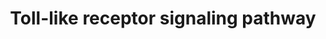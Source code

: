 ---
annotations:
- id: PW:0000814
  parent: signaling pathway
  type: Pathway Ontology
  value: Toll-like receptor signaling pathway
authors:
- MaintBot
- Mkutmon
- Egonw
description: 'Specific families of pattern recognition receptors are responsible for
  detecting microbial pathogens and generating innate immune responses. Toll-like
  receptors (TLRs) are membrane-bound receptors identified as homologs of Toll in
  Drosophila. Mammalian TLRs are expressed on innate immune cells, such as macrophages
  and dendritic cells, and respond to the membrane components of Gram-positive or
  Gram-negative bacteria. Pathogen recognition by TLRs provokes rapid activation of
  innate immunity by inducing production of proinflammatory cytokines and upregulation
  of costimulatory molecules. TLR signaling pathways are separated into two groups:
  a MyD88-dependent pathway that leads to the production of proinflammatory cytokines
  with quick activation of NF-{kappa}B and MAPK, and a MyD88-independent pathway associated
  with the induction of IFN-beta and IFN-inducible genes, and maturation of dendritic
  cells with slow activation of NF-{kappa}B and MAPK.  Source: [http://www.genome.jp/kegg-bin/highlight_pathway?scale=1.0&map=map04620&keyword=toll-like
  KEGG:Toll-like Receptor Signaling]'
last-edited: 2021-02-13
organisms:
- Bos taurus
redirect_from:
- /index.php/Pathway:WP1067
- /instance/WP1067
revision: null
schema-jsonld:
- '@context': https://schema.org/
  '@id': https://wikipathways.github.io/pathways/WP1067.html
  '@type': Dataset
  creator:
    '@type': Organization
    name: WikiPathways
  description: 'Specific families of pattern recognition receptors are responsible
    for detecting microbial pathogens and generating innate immune responses. Toll-like
    receptors (TLRs) are membrane-bound receptors identified as homologs of Toll in
    Drosophila. Mammalian TLRs are expressed on innate immune cells, such as macrophages
    and dendritic cells, and respond to the membrane components of Gram-positive or
    Gram-negative bacteria. Pathogen recognition by TLRs provokes rapid activation
    of innate immunity by inducing production of proinflammatory cytokines and upregulation
    of costimulatory molecules. TLR signaling pathways are separated into two groups:
    a MyD88-dependent pathway that leads to the production of proinflammatory cytokines
    with quick activation of NF-{kappa}B and MAPK, and a MyD88-independent pathway
    associated with the induction of IFN-beta and IFN-inducible genes, and maturation
    of dendritic cells with slow activation of NF-{kappa}B and MAPK.  Source: [http://www.genome.jp/kegg-bin/highlight_pathway?scale=1.0&map=map04620&keyword=toll-like
    KEGG:Toll-like Receptor Signaling]'
  keywords:
  - AKT1
  - AKT2
  - AKT3
  - Apoptosis pathway
  - BIKBA
  - CASP8
  - CCL3
  - CCL4
  - CCL5
  - CD14
  - CD40
  - CD80
  - CD86
  - CHUK
  - CXCL10
  - CXCL11
  - CXCL8
  - CXCL9
  - 'Complement and '
  - Cytokine-receptor interaction
  - FADD
  - FOS
  - Flagellar assembly
  - IFNAR1
  - IFNAR2
  - IKBKB
  - IKBKE
  - IKBKG
  - IL12A
  - IL12B
  - IL1B
  - IL6
  - INFAF
  - IRAK1
  - IRAK4
  - IRF3
  - IRF5
  - IRF7
  - Imidazoquinolin
  - JUN
  - Jak-STAT signaling pathway
  - LBP
  - Lipopolysaccharide
  - MAP2K1
  - MAP2K2
  - MAP2K3
  - MAP2K4
  - MAP2K6
  - MAP2K7
  - MAP3K7
  - MAP3K7IP1
  - MAP3K8
  - MAPK signaling pathway
  - MAPK1
  - MAPK10
  - MAPK11
  - MAPK12
  - MAPK13
  - MAPK14
  - MAPK3
  - MAPK8
  - MAPK9
  - MD2
  - MYD88
  - MyD88-dependent pathway
  - MyD88-independent pathway
  - NFKB1
  - NFKB2
  - PIK3CA
  - PIK3CB
  - PIK3CD
  - PIK3CG
  - PIK3R1
  - PIK3R2
  - PIK3R3
  - PIK3R5
  - RAC1
  - RELA
  - RIPK1
  - SPP1
  - STAT1
  - TAB2
  - TBK1
  - TICAM1
  - TICAM2
  - TIRAP
  - TLR1
  - TLR2
  - TLR3
  - TLR4
  - TLR5
  - TLR6
  - TLR7
  - TLR8
  - TLR9
  - TNF
  - TOLLIP
  - TRAF3
  - TRAF6
  - Ubiquitin mediated proteolysis
  - biosynthesis
  - coagulation cascades
  license: CC0
  name: Toll-like receptor signaling pathway
seo: CreativeWork
title: Toll-like receptor signaling pathway
wpid: WP1067
---